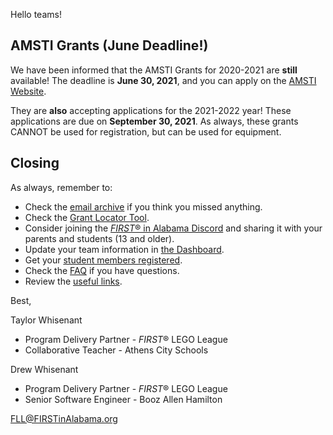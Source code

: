 Hello teams!

## AMSTI Grants (June Deadline!)

We have been informed that the AMSTI Grants for 2020-2021 are **still** available! The deadline is **June 30, 2021**, and you can apply on the [AMSTI Website](https://www.amsti.org/robotics).

They are **also** accepting applications for the 2021-2022 year! These applications are due on **September 30, 2021**. As always, these grants CANNOT be used for registration, but can be used for equipment.


## Closing

As always, remember to:
- Check the [email archive](https://github.com/drewwhis/alabama-first-lego-league/tree/main/2021-2022/email-blasts) if you think you missed anything.
- Check the [Grant Locator Tool](https://www.firstinspires.org/robotics/team-grants).
- Consider joining the [*FIRST*&reg; in Alabama Discord](http://discord.gg/7eyJvm3) and sharing it with your parents and students (13 and older).
- Update your team information in [the Dashboard](https://my.firstinspires.org/Dashboard/).
- Get your [student members registered](https://www.firstinspires.org/resource-library/youth-registration-system).
- Check the [FAQ](https://github.com/drewwhis/alabama-first-lego-league/wiki/Frequently-Asked-Questions) if you have questions.
- Review the [useful links](https://github.com/drewwhis/alabama-first-lego-league/wiki/Useful-Links).

Best,

Taylor Whisenant
- Program Delivery Partner - *FIRST*&reg; LEGO League
- Collaborative Teacher - Athens City Schools

Drew Whisenant
- Program Delivery Partner - *FIRST*&reg; LEGO League
- Senior Software Engineer - Booz Allen Hamilton

FLL@FIRSTinAlabama.org